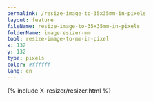 ```yaml
---
permalink: /resize-image-to-35x35mm-in-pixels
layout: feature
fileName: resize-image-to-35x35mm-in-pixels
folderName: imageresizer-mm
tool: resize-image-to-mm-in-pixel
x: 132
y: 132
type: pixels
color: #ffffff
lang: en
---
```


{% include X-resizer/resizer.html %}